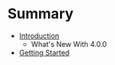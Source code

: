 # Summary

* [Introduction](README.md)
   * What's New With 4.0.0
* [Getting Started](getting_started.md)

